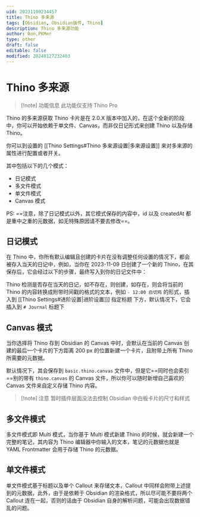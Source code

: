 ```yaml
---
uid: 20231109234457
title: Thino 多来源
tags: [Obsidian, Obsidian插件, Thino]
description: Thino 多来源功能
author: Bon,PKMer
type: other
draft: false
editable: false
modified: 20240127232403
---
```


# Thino 多来源

> [!note] 功能信息
> 此功能仅支持 Thino Pro

Thino 的多来源获取 Thino 卡片是在 2.0.X 版本中加入的，在这个全新的阶段中，你可以开始依赖于单文件、Canvas，而非仅日记形式来创建 Thino 以及存储 Thino。

你可以到设置的 [[Thino Settings#Thino 多来源设置|多来源设置]] 来对多来源的属性进行配置或者开关。

其中包括以下的几个模式：

- 日记模式
- 多文件模式
- 单文件模式
- Canvas 模式

PS: ==注意，除了日记模式以外，其它模式保存的内容中，id 以及 createdAt 都是重中之重的元数据，如无特殊原因请不要去修改==。

## 日记模式

在 Thino 中，你所有默认编辑且创建的卡片在没有调整任何设置的情况下，都会被存入当天的日记中，例如，当你在 2023-11-09 日创建了一个新的 Thino，在其保存后，它会经过以下的步骤，最终写入到你的日记文件中：

Thino 检测是否存在当天的日记，如不存在，则创建，如存在，则会将当前的 Thino 的内容转换成附带时间戳的格式的文本，例如 `- 12:00 白切鸡` 的形式，插入到    [[Thino Settings#进阶设置|进阶设置]]] 指定标题 下方，默认情况下，它会插入到 `# Journal` 标题下

## Canvas 模式

当你选择将 Thino 存到 Obsidian 的 Canvas 中时，会默认在当前的 Canvas 创建的最后一个卡片的下方距离 200 px 的位置新建一个卡片，且附带上所有 Thino 所需要的元数据。

默认情况下，其会保存到 `basic.thino.canvas` 文件中，但是它==同时也会索引==别的带有 `thino.canvas` 的 Canvas 文件，所以你可以随时新增自己喜欢的 Canvas 文件来自定义存储 Thino 内容。

> [!note] 注意
> 暂时插件层面没法去控制 Obsidian 中白板卡片的尺寸和样式
## 多文件模式

多文件模式即 Multi 模式，当你基于 Multi 模式新建 Thino 的时候，就会新建一个完整的笔记，其内容为 Thino 编辑器中你输入的文本，笔记的元数据也就是 YAML Frontmatter 会用于存储 Thino 的元数据。

## 单文件模式

单文件模式基于标题以及单个 Callout 来存储文本，Callout 中同样会附带上述提到的元数据，此外，由于是依赖于 Obsidian 的渲染格式，所以尽可能不要将两个 Callout 连在一起，否则的话由于 Obsidian 自身的解析问题，可能会出现数据错乱的问题。